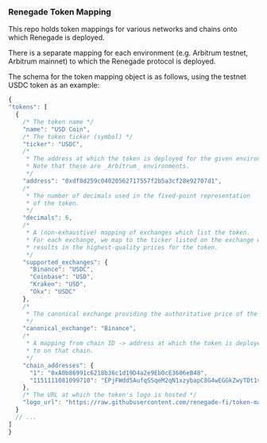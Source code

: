 ### Renegade Token Mapping

This repo holds token mappings for various networks and chains onto which Renegade is deployed.

There is a separate mapping for each environment (e.g. Arbitrum testnet, Arbitrum mainnet) to which the Renegade protocol is deployed.

The schema for the token mapping object is as follows, using the testnet USDC token as an example:

```javascript
{
"tokens": [
  {
    /* The token name */
    "name": "USD Coin",
    /* The token ticker (symbol) */
    "ticker": "USDC",
    /*
     * The address at which the token is deployed for the given environment.
     * Note that these are _Arbitrum_ environments.
     */
    "address": "0xdf8d259c04020562717557f2b5a3cf28e92707d1",
    /*
     * The number of decimals used in the fixed-point representation
     * of the token.
     */
    "decimals": 6,
    /*
     * A (non-exhaustive) mapping of exchanges which list the token.
     * For each exchange, we map to the ticker listed on the exchange which
     * results in the highest-quality prices for the token.
     */
    "supported_exchanges": {
      "Binance": "USDC",
      "Coinbase": "USD",
      "Kraken": "USD",
      "Okx": "USDC"
    },
    /*
     * The canonical exchange providing the authoritative price of the token.
     */
    "canonical_exchange": "Binance",
    /*
     * A mapping from chain ID -> address at which the token is deployed
     * to on that chain.
     */
    "chain_addresses": {
      "1": "0xA0b86991c6218b36c1d19D4a2e9Eb0cE3606eB48",
      "1151111081099710": "EPjFWdd5AufqSSqeM2qN1xzybapC8G4wEGGkZwyTDt1v"
    },
    /* The URL at which the token's logo is hosted */
    "logo_url": "https://raw.githubusercontent.com/renegade-fi/token-mappings/refs/heads/main/testnet-token-logos/usdc.png"
  }
  // ...
]
}
```
